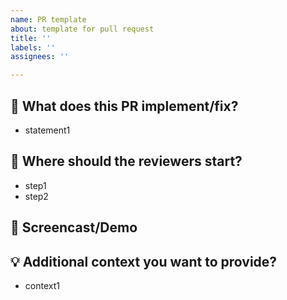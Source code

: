 ```yaml
---
name: PR template
about: template for pull request
title: ''
labels: ''
assignees: ''

---
```


## :rocket: What does this PR implement/fix?  
- statement1  

## :book: Where should the reviewers start?  
- step1  
- step2  

## :movie_camera: Screencast/Demo  

## :bulb: Additional context you want to provide?  
- context1
